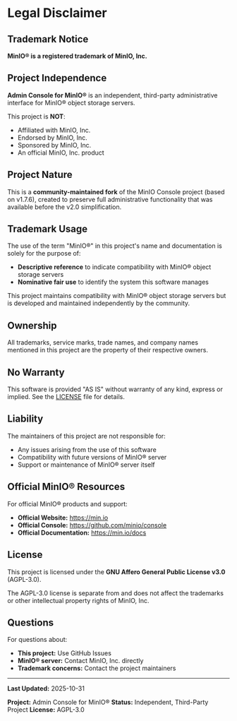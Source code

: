 # Legal Disclaimer

## Trademark Notice

**MinIO® is a registered trademark of MinIO, Inc.**

## Project Independence

**Admin Console for MinIO®** is an independent, third-party administrative interface for MinIO® object storage servers.

This project is **NOT**:
- Affiliated with MinIO, Inc.
- Endorsed by MinIO, Inc.
- Sponsored by MinIO, Inc.
- An official MinIO, Inc. product

## Project Nature

This is a **community-maintained fork** of the MinIO Console project (based on v1.7.6), created to preserve full administrative functionality that was available before the v2.0 simplification.

## Trademark Usage

The use of the term "MinIO®" in this project's name and documentation is solely for the purpose of:
- **Descriptive reference** to indicate compatibility with MinIO® object storage servers
- **Nominative fair use** to identify the system this software manages

This project maintains compatibility with MinIO® object storage servers but is developed and maintained independently by the community.

## Ownership

All trademarks, service marks, trade names, and company names mentioned in this project are the property of their respective owners.

## No Warranty

This software is provided "AS IS" without warranty of any kind, express or implied. See the [LICENSE](LICENSE) file for details.

## Liability

The maintainers of this project are not responsible for:
- Any issues arising from the use of this software
- Compatibility with future versions of MinIO® server
- Support or maintenance of MinIO® server itself

## Official MinIO® Resources

For official MinIO® products and support:
- **Official Website:** https://min.io
- **Official Console:** https://github.com/minio/console
- **Official Documentation:** https://min.io/docs

## License

This project is licensed under the **GNU Affero General Public License v3.0** (AGPL-3.0).

The AGPL-3.0 license is separate from and does not affect the trademarks or other intellectual property rights of MinIO, Inc.

## Questions

For questions about:
- **This project:** Use GitHub Issues
- **MinIO® server:** Contact MinIO, Inc. directly
- **Trademark concerns:** Contact the project maintainers

---

**Last Updated:** 2025-10-31

**Project:** Admin Console for MinIO®
**Status:** Independent, Third-Party Project
**License:** AGPL-3.0
